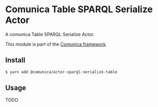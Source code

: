 # Comunica Table SPARQL Serialize Actor

A comunica Table SPARQL Serialize Actor.

This module is part of the [Comunica framework](https://github.com/comunica/comunica).

## Install

```bash
$ yarn add @comunica/actor-sparql-serialize-table
```

## Usage

TODO
